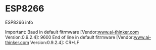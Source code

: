 # ESP8266
ESP8266 info

Important:
  Baud in default fitrmware [Vendor:www.ai-thinker.com Version:0.9.2.4]:          9600
  End of line in default fitrmware [Vendor:www.ai-thinker.com Version:0.9.2.4]:   CR+LF
